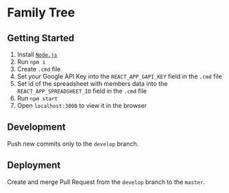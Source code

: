 # Family Tree
## Getting Started
1. Install [`Node.js`](https://nodejs.org/en/download/releases/)
2. Run `npm i`
3. Create `.cmd` file
4. Set your Google API Key into the `REACT_APP_GAPI_KEY` field in the `.cmd` file
5. Set id of the spreadsheet with members data into the `REACT_APP_SPREADSHEET_ID` field in the `.cmd` file
6. Run `npm start`
7. Open `localhost:3000` to view it in the browser
## Development
Push new commits only to the `develop` branch.
## Deployment
Create and merge Pull Request from the `develop` branch to the `master`.
